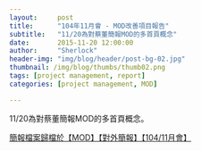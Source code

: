 ```yaml
---
layout:     post
title:      "104年11月會 - MOD改善項目報告"
subtitle:   "11/20為對蔡董簡報MOD的多首頁概念"
date:       2015-11-20 12:00:00
author:     "Sherlock"
header-img: "img/blog/header/post-bg-02.jpg"
thumbnail: /img/blog/thumbs/thumb02.png
tags: [project management, report]
categories: [project management, MOD]

---
```

11/20為對蔡董簡報MOD的多首頁概念。


[簡報檔案歸檔於【MOD】【對外簡報】【104/11月會】](https://www.boxe.cht.com.tw/DbtbgH/Management/MOD/%E5%B0%8D%E5%A4%96%E7%B0%A1%E5%A0%B1/10411%E6%9C%88%E6%9C%83/MOD%E6%94%B9%E5%96%84%E9%A0%85%E7%9B%AE%E5%A0%B1%E5%91%8A1120%20_final%20_4.pdf?a=ZDQptg38rAc)

